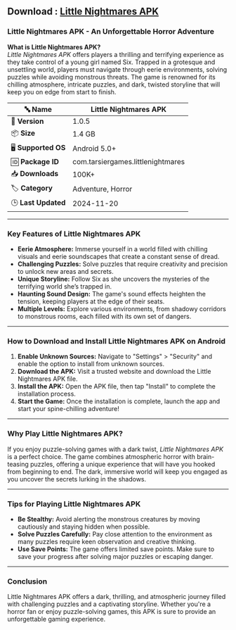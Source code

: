 ## Download : <a href="https://apkmia.com">Little Nightmares APK</a>


<h3><strong>Little Nightmares APK - An Unforgettable Horror Adventure</strong></h3>

<p><strong>What is Little Nightmares APK?</strong><br />
<em>Little Nightmares APK</em> offers players a thrilling and terrifying experience as they take control of a young girl named Six. Trapped in a grotesque and unsettling world, players must navigate through eerie environments, solving puzzles while avoiding monstrous threats. The game is renowned for its chilling atmosphere, intricate puzzles, and dark, twisted storyline that will keep you on edge from start to finish.</p>

<table>
	<thead>
		<tr>
			<th>🔤 <strong>Name</strong></th>
			<th><strong>Little Nightmares APK</strong></th>
		</tr>
	</thead>
	<tbody>
		<tr>
			<td>📏 <strong>Version</strong></td>
			<td>1.0.5</td>
		</tr>
		<tr>
			<td>📦 <strong>Size</strong></td>
			<td>1.4 GB</td>
		</tr>
		<tr>
			<td>🖥️ <strong>Supported OS</strong></td>
			<td>Android 5.0+</td>
		</tr>
		<tr>
			<td>🆔 <strong>Package ID</strong></td>
			<td>com.tarsiergames.littlenightmares</td>
		</tr>
		<tr>
			<td>📥 <strong>Downloads</strong></td>
			<td>100K+</td>
		</tr>
		<tr>
			<td>🏷️ <strong>Category</strong></td>
			<td>Adventure, Horror</td>
		</tr>
		<tr>
			<td>🕒 <strong>Last Updated</strong></td>
			<td>2024-11-20</td>
		</tr>
	</tbody>
</table>

<hr />
<h3><strong>Key Features of Little Nightmares APK</strong></h3>

<ul>
	<li><strong>Eerie Atmosphere:</strong> Immerse yourself in a world filled with chilling visuals and eerie soundscapes that create a constant sense of dread.</li>
	<li><strong>Challenging Puzzles:</strong> Solve puzzles that require creativity and precision to unlock new areas and secrets.</li>
	<li><strong>Unique Storyline:</strong> Follow Six as she uncovers the mysteries of the terrifying world she&rsquo;s trapped in.</li>
	<li><strong>Haunting Sound Design:</strong> The game&#39;s sound effects heighten the tension, keeping players at the edge of their seats.</li>
	<li><strong>Multiple Levels:</strong> Explore various environments, from shadowy corridors to monstrous rooms, each filled with its own set of dangers.</li>
</ul>

<hr />
<h3><strong>How to Download and Install Little Nightmares APK on Android</strong></h3>

<ol>
	<li><strong>Enable Unknown Sources:</strong> Navigate to &quot;Settings&quot; &gt; &quot;Security&quot; and enable the option to install from unknown sources.</li>
	<li><strong>Download the APK:</strong> Visit a trusted website and download the Little Nightmares APK file.</li>
	<li><strong>Install the APK:</strong> Open the APK file, then tap &quot;Install&quot; to complete the installation process.</li>
	<li><strong>Start the Game:</strong> Once the installation is complete, launch the app and start your spine-chilling adventure!</li>
</ol>

<hr />
<h3><strong>Why Play Little Nightmares APK?</strong></h3>

<p>If you enjoy puzzle-solving games with a dark twist, <em>Little Nightmares APK</em> is a perfect choice. The game combines atmospheric horror with brain-teasing puzzles, offering a unique experience that will have you hooked from beginning to end. The dark, immersive world will keep you engaged as you uncover the secrets lurking in the shadows.</p>

<hr />
<h3><strong>Tips for Playing Little Nightmares APK</strong></h3>

<ul>
	<li><strong>Be Stealthy:</strong> Avoid alerting the monstrous creatures by moving cautiously and staying hidden when possible.</li>
	<li><strong>Solve Puzzles Carefully:</strong> Pay close attention to the environment as many puzzles require keen observation and creative thinking.</li>
	<li><strong>Use Save Points:</strong> The game offers limited save points. Make sure to save your progress after solving major puzzles or escaping danger.</li>
</ul>

<hr />
<h3><strong>Conclusion</strong></h3>

<p>Little Nightmares APK offers a dark, thrilling, and atmospheric journey filled with challenging puzzles and a captivating storyline. Whether you&#39;re a horror fan or enjoy puzzle-solving games, this APK is sure to provide an unforgettable gaming experience.</p>
